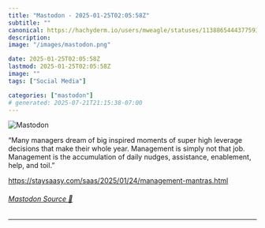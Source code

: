 ```yaml
---
title: "Mastodon - 2025-01-25T02:05:58Z"
subtitle: ""
canonical: https://hachyderm.io/users/mweagle/statuses/113886544437759378
description:
image: "/images/mastodon.png"

date: 2025-01-25T02:05:58Z
lastmod: 2025-01-25T02:05:58Z
image: ""
tags: ["Social Media"]

categories: ["mastodon"]
# generated: 2025-07-21T21:15:38-07:00
---
```

![Mastodon](/images/mastodon.png)

<p>“Many managers dream of big inspired moments of super high leverage decisions that make their whole year. Management is simply not that job. Management is the accumulation of daily nudges, assistance, enablement, help, and toil.”</p><p><a href="https://staysaasy.com/saas/2025/01/24/management-mantras.html" target="_blank" rel="nofollow noopener noreferrer" translate="no"><span class="invisible">https://</span><span class="ellipsis">staysaasy.com/saas/2025/01/24/</span><span class="invisible">management-mantras.html</span></a></p>


###### [Mastodon Source 🐘](https://hachyderm.io/@mweagle/113886544437759378)

___
